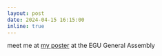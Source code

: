 ```yaml
---
layout: post
date: 2024-04-15 16:15:00
inline: true
---
```


meet me at <a href="https://doi.org/10.5194/egusphere-egu24-6305">my poster</a> at the EGU General Assembly
```
